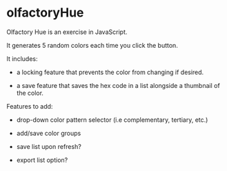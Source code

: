 # olfactoryHue

Olfactory Hue is an exercise in JavaScript.

It generates 5 random colors each time you click the button.

It includes:
- a locking feature that prevents the color from changing if desired.

- a save feature that saves the hex code in a list alongside a thumbnail of the color.

Features to add:
- drop-down color pattern selector (i.e complementary, tertiary, etc.)

- add/save color groups

- save list upon refresh?

- export list option?